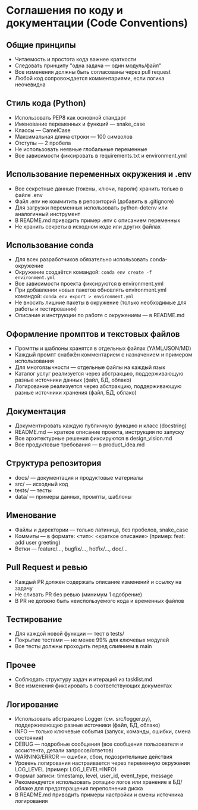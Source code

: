 # Соглашения по коду и документации (Code Conventions)

## Общие принципы
- Читаемость и простота кода важнее краткости
- Следовать принципу "одна задача — один модуль/файл"
- Все изменения должны быть согласованы через pull request
- Любой код сопровождается комментариями, если логика неочевидна

## Стиль кода (Python)
- Использовать PEP8 как основной стандарт
- Именование переменных и функций — snake_case
- Классы — CamelCase
- Максимальная длина строки — 100 символов
- Отступы — 2 пробела
- Не использовать неявные глобальные переменные
- Все зависимости фиксировать в requirements.txt и environment.yml

## Использование переменных окружения и .env
- Все секретные данные (токены, ключи, пароли) хранить только в файле .env
- Файл .env не коммитить в репозиторий (добавить в .gitignore)
- Для загрузки переменных использовать python-dotenv или аналогичный инструмент
- В README.md приводить пример .env с описанием переменных
- Не хранить секреты в исходном коде или других файлах

## Использование conda
- Для всех разработчиков обязательно использовать conda-окружение
- Окружение создаётся командой: `conda env create -f environment.yml`
- Все зависимости проекта фиксируются в environment.yml
- При добавлении новых пакетов обновлять environment.yml командой: `conda env export > environment.yml`
- Не вносить лишние пакеты в окружение (только необходимые для работы и тестирования)
- Описание и инструкции по работе с окружением — в README.md

## Оформление промптов и текстовых файлов
- Промпты и шаблоны хранятся в отдельных файлах (YAML/JSON/MD)
- Каждый промпт снабжён комментарием с назначением и примером использования
- Для многоязычности — отдельные файлы на каждый язык
- Каталог услуг реализуется через абстракцию, поддерживающую разные источники данных (файл, БД, облако)
- Логирование реализуется через абстракцию, поддерживающую разные источники хранения (файл, БД, облако)

## Документация
- Документировать каждую публичную функцию и класс (docstring)
- README.md — краткое описание проекта, инструкция по запуску
- Все архитектурные решения фиксируются в design_vision.md
- Все продуктовые требования — в product_idea.md

## Структура репозитория
- docs/ — документация и продуктовые материалы
- src/ — исходный код
- tests/ — тесты
- data/ — примеры данных, промпты, шаблоны

## Именование
- Файлы и директории — только латиница, без пробелов, snake_case
- Коммиты — в формате: <тип>: <краткое описание> (пример: feat: add user greeting)
- Ветки — feature/..., bugfix/..., hotfix/..., doc/...

## Pull Request и ревью
- Каждый PR должен содержать описание изменений и ссылку на задачу
- Не сливать PR без ревью (минимум 1 одобрение)
- В PR не должно быть неиспользуемого кода и временных файлов

## Тестирование
- Для каждой новой функции — тест в tests/
- Покрытие тестами — не менее 99% для ключевых модулей
- Все тесты должны проходить перед слиянием в main

## Прочее
- Соблюдать структуру задач и итераций из tasklist.md
- Все изменения фиксировать в соответствующих документах

## Логирование
- Использовать абстракцию Logger (см. src/logger.py), поддерживающую разные источники (файл, БД, облако)
- INFO — только ключевые события (запуск, команды, ошибки, смена состояния)
- DEBUG — подробные сообщения (все сообщения пользователя и ассистента, детали запросов/ответов)
- WARNING/ERROR — ошибки, сбои, подозрительные действия
- Уровень логирования настраивается через переменную окружения LOG_LEVEL (пример: LOG_LEVEL=INFO)
- Формат записи: timestamp, level, user_id, event_type, message
- Рекомендуется использовать ротацию логов или хранение в БД/облаке для предотвращения переполнения диска
- В README.md приводить примеры настройки и смены источника логирования 